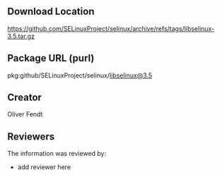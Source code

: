 ## Download Location

https://github.com/SELinuxProject/selinux/archive/refs/tags/libselinux-3.5.tar.gz

## Package URL (purl)

pkg:github/SELinuxProject/selinux/libselinux@3.5

## Creator

Oliver Fendt

## Reviewers

The information was reviewed by:

* add reviewer here
